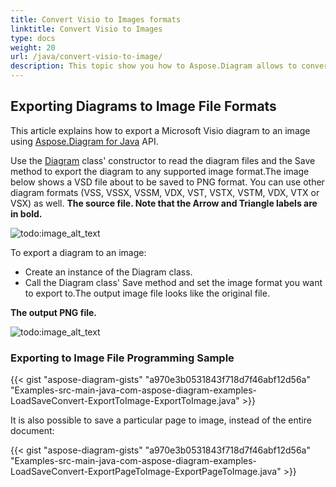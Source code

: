 ```yaml
---
title: Convert Visio to Images formats 
linktitle: Convert Visio to Images
type: docs
weight: 20
url: /java/convert-visio-to-image/
description: This topic show you how to Aspose.Diagram allows to convert Visio to various images formats. Convert Visio,VSD, VSS, VDW, VST, VSDX, VSSX, VSTX, VSDM, VSTM,VSSM to PNG, JPEG, BMP images with a few lines of code.
---
```


## **Exporting Diagrams to Image File Formats**
This article explains how to export a Microsoft Visio diagram to an image using [Aspose.Diagram for Java](https://products.aspose.com/diagram/java/) API.

Use the [Diagram](https://apireference.aspose.com/diagram/java/com.aspose.diagram/diagram) class' constructor to read the diagram files and the Save method to export the diagram to any supported image format.The image below shows a VSD file about to be saved to PNG format. You can use other diagram formats (VSS, VSSX, VSSM, VDX, VST, VSTX, VSTM, VDX, VTX or VSX) as well.
**The source file. Note that the Arrow and Triangle labels are in bold.**

![todo:image_alt_text](http://i.imgur.com/WOV36ek.png)

To export a diagram to an image:

- Create an instance of the Diagram class.
- Call the Diagram class' Save method and set the image format you want to export to.The output image file looks like the original file.

**The output PNG file.**

![todo:image_alt_text](http://i.imgur.com/WOV36ek.png)
### **Exporting to Image File Programming Sample**
{{< gist "aspose-diagram-gists" "a970e3b0531843f718d7f46abf12d56a" "Examples-src-main-java-com-aspose-diagram-examples-LoadSaveConvert-ExportToImage-ExportToImage.java" >}}

It is also possible to save a particular page to image, instead of the entire document:

{{< gist "aspose-diagram-gists" "a970e3b0531843f718d7f46abf12d56a" "Examples-src-main-java-com-aspose-diagram-examples-LoadSaveConvert-ExportPageToImage-ExportPageToImage.java" >}}